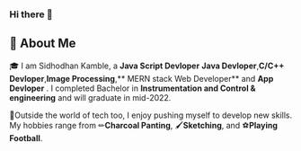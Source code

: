 ### Hi there 👋


## 🚀 About Me

🎓 I am Sidhodhan Kamble, a **Java Script Devloper** **Java Devloper**,**C/C++ Devloper**,**Image Processing**,** MERN stack Web Developer**  and  **App Devloper** . I completed Bachelor in **Instrumentation and Control & engineering** and will graduate in mid-2022.

🎨Outside the world of tech too, I enjoy pushing myself to develop new skills. My hobbies range from ✏**Charcoal Panting**, 🖌️**Sketching**, and ⚽**Playing Football**.




